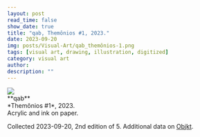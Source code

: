 ```yaml
---
layout: post
read_time: false
show_date: true
title: "qab, Themônios #1, 2023."
date: 2023-09-20
img: posts/Visual-Art/qab_themônios-1.png
tags: [visual art, drawing, illustration, digitized]
category: visual art
author: 
description: ""
---
```


<img src='./assets/img/posts/Visual-Art/qab_themônios-1.png'>

<br>
**qab**
<br>*Themônios #1*, 2023.
<br>Acrylic and ink on paper.

 <div class="page-separator"></div>

Collected 2023-09-20, 2nd edition of 5. Additional data on [Objkt](https://objkt.com/tokens/hicetnunc/835157).
